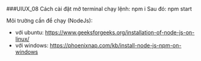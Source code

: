 ###UIUX_08
Cách cài đặt
mở terminal chạy lệnh: npm i
Sau đó: npm start

Môi trường cần để chạy (NodeJs):
- với ubuntu: https://www.geeksforgeeks.org/installation-of-node-js-on-linux/
- với windows: https://phoenixnap.com/kb/install-node-js-npm-on-windows

